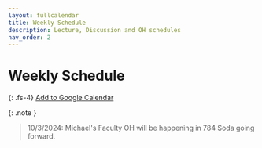 ```yaml
---
layout: fullcalendar
title: Weekly Schedule
description: Lecture, Discussion and OH schedules
nav_order: 2
---
```


# Weekly Schedule

{: .fs-4}
<a class="btn btn-blue" href="https://calendar.google.com/calendar?cid={{ site.google_calendar.google_calendar_id }}" target="_blank">Add to Google Calendar</a>


{: .note }
> 10/3/2024: Michael's Faculty OH will be happening in 784 Soda going forward.

<!-- This page must include an element with a #full-calendar id -->
<div id="full-calendar" style="width: 100%"></div>
